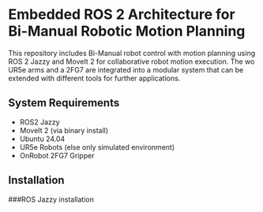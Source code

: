 # Embedded ROS 2 Architecture for Bi-Manual Robotic Motion Planning
This repository includes Bi-Manual robot control with motion planning using ROS 2 Jazzy and MoveIt 2 for collaborative robot motion execution. The wo UR5e arms and a 2FG7 are integrated into a modular system that can be extended with different tools for further applications.

## System Requirements
- ROS2 Jazzy
- MoveIt 2 (via binary install)
- Ubuntu 24.04
- UR5e Robots (else only simulated environment)
- OnRobot 2FG7 Gripper

## Installation
###ROS Jazzy installation 

